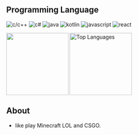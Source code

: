 ## Programming Language
![c/c++](https://img.shields.io/badge/-c/c++-blue?style=for-the-badge&logo=c&logoColor=white)
![c#](https://img.shields.io/badge/-csharp-blue?style=for-the-badge&logo=csharp&logoColor=white)
![java](https://img.shields.io/badge/-java-blue?style=for-the-badge&logo=OpenJDK&logoColor=white)
![kotlin](https://img.shields.io/badge/-kotlin-blue?style=for-the-badge&logo=kotlin&logoColor=white)
![javascript](https://img.shields.io/badge/-javascript-blue?style=for-the-badge&logo=javascript&logoColor=white)
![react](https://img.shields.io/badge/-react-blue?style=for-the-badge&logo=react&logoColor=white)

<img align="left" height="165" src="https://github-readme-stats.vercel.app/api?username=YOM667&show_icons=true" />
<img align="center" height="165" src="https://github-readme-stats.vercel.app/api/top-langs/?username=YOM667&hide=batchfile&layout=compact" alt="Top Languages"/>

## About
- like play Minecraft LOL and CSGO.
